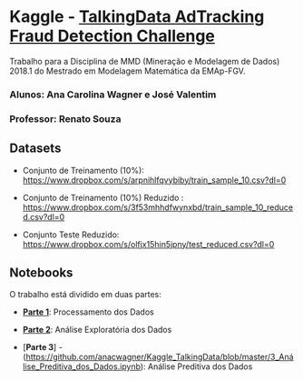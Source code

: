 # Kaggle - [TalkingData AdTracking Fraud Detection Challenge](https://www.kaggle.com/c/talkingdata-adtracking-fraud-detection)

Trabalho para a Disciplina de MMD (Mineração e Modelagem de Dados) 2018.1 do Mestrado em Modelagem Matemática da EMAp-FGV.
### Alunos: Ana Carolina Wagner e José Valentim
### Professor: Renato Souza

## Datasets

* Conjunto de Treinamento (10%): https://www.dropbox.com/s/arpnihlfqvybiby/train_sample_10.csv?dl=0


* Conjunto de Treinamento (10%) Reduzido : https://www.dropbox.com/s/3f53mhhdfwynxbd/train_sample_10_reduced.csv?dl=0 


* Conjunto Teste Reduzido:  https://www.dropbox.com/s/olfjx15hin5jpny/test_reduced.csv?dl=0

## Notebooks

O trabalho está dividido em duas partes:
* [**Parte 1**](https://github.com/anacwagner/Kaggle_TalkingData/blob/master/1_Processamento_dos_Dados.ipynb): Processamento dos Dados


* [**Parte 2**](https://github.com/anacwagner/Kaggle_TalkingData/blob/master/2_Análise_Exploratória_dos_Dados.ipynb): Análise Exploratória dos Dados

* [**Parte 3**] - (https://github.com/anacwagner/Kaggle_TalkingData/blob/master/3_Análise_Preditiva_dos_Dados.ipynb): Análise Preditiva dos Dados 


